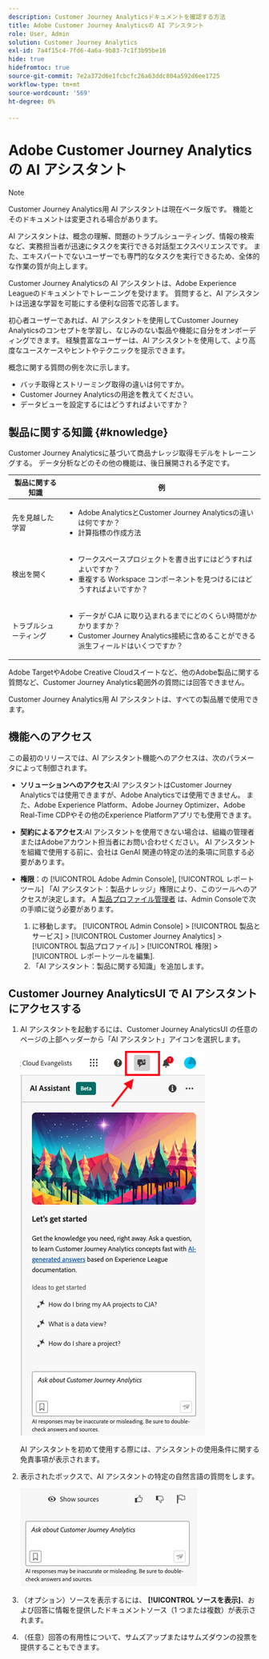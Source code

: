 ```yaml
---
description: Customer Journey Analyticsドキュメントを確認する方法
title: Adobe Customer Journey Analyticsの AI アシスタント
role: User, Admin
solution: Customer Journey Analytics
exl-id: 7a4f15c4-7fd6-4a6a-9b83-7c1f3b95be16
hide: true
hidefromtoc: true
source-git-commit: 7e2a372d6e1fcbcfc26a63ddc804a592d6ee1725
workflow-type: tm+mt
source-wordcount: '569'
ht-degree: 0%

---
```



# Adobe Customer Journey Analyticsの AI アシスタント

>[!NOTE]
>
>Customer Journey Analytics用 AI アシスタントは現在ベータ版です。 機能とそのドキュメントは変更される場合があります。

AI アシスタントは、概念の理解、問題のトラブルシューティング、情報の検索など、実務担当者が迅速にタスクを実行できる対話型エクスペリエンスです。 また、エキスパートでないユーザーでも専門的なタスクを実行できるため、全体的な作業の質が向上します。

Customer Journey Analyticsの AI アシスタントは、Adobe Experience Leagueのドキュメントでトレーニングを受けます。 質問すると、AI アシスタントは迅速な学習を可能にする便利な回答で応答します。

初心者ユーザーであれば、AI アシスタントを使用してCustomer Journey Analyticsのコンセプトを学習し、なじみのない製品や機能に自分をオンボーディングできます。 経験豊富なユーザーは、AI アシスタントを使用して、より高度なユースケースやヒントやテクニックを提示できます。

概念に関する質問の例を次に示します。

* バッチ取得とストリーミング取得の違いは何ですか。
* Customer Journey Analyticsの用途を教えてください。
* データビューを設定するにはどうすればよいですか？

## 製品に関する知識 {#knowledge}

Customer Journey Analyticsに基づいて商品ナレッジ取得モデルをトレーニングする。 データ分析などのその他の機能は、後日展開される予定です。

| 製品に関する知識 | 例 |
| --- | --- |
| 先を見越した学習 | <ul><li>Adobe AnalyticsとCustomer Journey Analyticsの違いは何ですか？</li><li>計算指標の作成方法</li></ul> |
| 検出を開く | <ul><li>ワークスペースプロジェクトを書き出すにはどうすればよいですか？</li><li>重複する Workspace コンポーネントを見つけるにはどうすればよいですか？</li></ul> |
| トラブルシューティング | <ul><li>データが CJA に取り込まれるまでにどのくらい時間がかかりますか？</li><li>Customer Journey Analytics接続に含めることができる派生フィールドはいくつですか？</li></ul> |

Adobe TargetやAdobe Creative Cloudスイートなど、他のAdobe製品に関する質問など、Customer Journey Analytics範囲外の質問には回答できません。

Customer Journey Analytics用 AI アシスタントは、すべての製品層で使用できます。

## 機能へのアクセス

この最初のリリースでは、AI アシスタント機能へのアクセスは、次のパラメータによって制御されます。

* **ソリューションへのアクセス**:AI アシスタントはCustomer Journey Analyticsでは使用できますが、Adobe Analyticsでは使用できません。 また、Adobe Experience Platform、Adobe Journey Optimizer、Adobe Real-Time CDPやその他のExperience Platformアプリでも使用できます。

* **契約によるアクセス**:AI アシスタントを使用できない場合は、組織の管理者またはAdobeアカウント担当者にお問い合わせください。 AI アシスタントを組織で使用する前に、会社は GenAI 関連の特定の法的条項に同意する必要があります。

* **権限**：の [!UICONTROL Adobe Admin Console], [!UICONTROL レポートツール] 「AI アシスタント：製品ナレッジ」権限により、このツールへのアクセスが決定します。
A [製品プロファイル管理者](https://helpx.adobe.com/jp/enterprise/using/manage-product-profiles.html) は、Admin Consoleで次の手順に従う必要があります。
   1. に移動します。 [!UICONTROL Admin Console] > [!UICONTROL 製品とサービス] > [!UICONTROL Customer Journey Analytics] > [!UICONTROL 製品プロファイル] > [!UICONTROL 権限] > [!UICONTROL レポートツールを編集].
   1. 「AI アシスタント：製品に関する知識」を追加します。

## Customer Journey AnalyticsUI で AI アシスタントにアクセスする

1. AI アシスタントを起動するには、Customer Journey AnalyticsUI の任意のページの上部ヘッダーから「AI アシスタント」アイコンを選択します。

   ![AI アシスタント アイコン](assets/ai-asst1.png)

   AI アシスタントを初めて使用する際には、アシスタントの使用条件に関する免責事項が表示されます。

1. 表示されたボックスで、AI アシスタントの特定の自然言語の質問をします。

   ![質問ボックス](assets/ai-asst2.png)

1. （オプション）ソースを表示するには、 **[!UICONTROL ソースを表示]**、および回答に情報を提供したドキュメントソース（1 つまたは複数）が表示されます。

1. （任意）回答の有用性について、サムズアップまたはサムズダウンの投票を提供することもできます。
